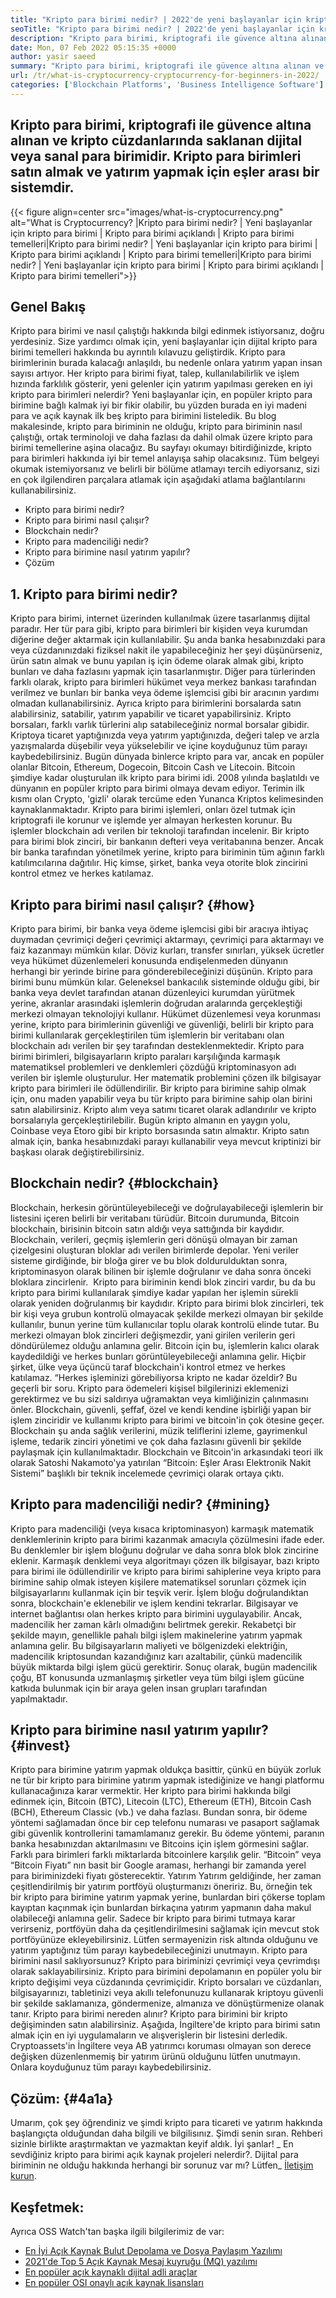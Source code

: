 ```yaml
---
title: "Kripto para birimi nedir? | 2022'de yeni başlayanlar için kripto para birimi" 
seoTitle: "Kripto para birimi nedir? | 2022'de yeni başlayanlar için kripto para birimi" 
description: "Kripto para birimi, kriptografi ile güvence altına alınan dijital veya sanal para birimidir. Bu makale kripto para birimi nedir? ve yeni başlayanlar için kripto para birimi." 
date: Mon, 07 Feb 2022 05:15:35 +0000
author: yasir saeed
summary: "Kripto para birimi, kriptografi ile güvence altına alınan ve kripto cüzdanlarında saklanan dijital veya sanal para birimidir. Satın almak için eşler arası bir sistemdir & amp; Kripto para birimleri yatırım yapın." 
url: /tr/what-is-cryptocurrency-cryptocurrency-for-beginners-in-2022/
categories: ['Blockchain Platforms', 'Business Intelligence Software']
---
```


## Kripto para birimi, kriptografi ile güvence altına alınan ve kripto cüzdanlarında saklanan dijital veya sanal para birimidir. Kripto para birimleri satın almak ve yatırım yapmak için eşler arası bir sistemdir.

{{< figure align=center src="images/what-is-cryptocurrency.png" alt="What is Cryptocurrency? |Kripto para birimi nedir? | Yeni başlayanlar için kripto para birimi | Kripto para birimi açıklandı | Kripto para birimi temelleri|Kripto para birimi nedir? | Yeni başlayanlar için kripto para birimi | Kripto para birimi açıklandı | Kripto para birimi temelleri|Kripto para birimi nedir? | Yeni başlayanlar için kripto para birimi | Kripto para birimi açıklandı | Kripto para birimi temelleri">}}


##  **Genel Bakış**  
Kripto para birimi ve nasıl çalıştığı hakkında bilgi edinmek istiyorsanız, doğru yerdesiniz. Size yardımcı olmak için, yeni başlayanlar için dijital kripto para birimi temelleri hakkında bu ayrıntılı kılavuzu geliştirdik. Kripto para birimlerinin burada kalacağı anlaşıldı, bu nedenle onlara yatırım yapan insan sayısı artıyor.
Her kripto para birimi fiyat, talep, kullanılabilirlik ve işlem hızında farklılık gösterir, yeni gelenler için yatırım yapılması gereken en iyi kripto para birimleri nelerdir? Yeni başlayanlar için, en popüler kripto para birimine bağlı kalmak iyi bir fikir olabilir, bu yüzden burada en iyi madeni para ve açık kaynak ilk beş kripto para birimini listeledik.
Bu blog makalesinde, kripto para biriminin ne olduğu, kripto para biriminin nasıl çalıştığı, ortak terminoloji ve daha fazlası da dahil olmak üzere kripto para birimi temellerine aşina olacağız. Bu sayfayı okumayı bitirdiğinizde, kripto para birimleri hakkında iyi bir temel anlayışa sahip olacaksınız. Tüm belgeyi okumak istemiyorsanız ve belirli bir bölüme atlamayı tercih ediyorsanız, sizi en çok ilgilendiren parçalara atlamak için aşağıdaki atlama bağlantılarını kullanabilirsiniz.
  * Kripto para birimi nedir?
  * Kripto para birimi nasıl çalışır?
  * Blockchain nedir?
  * Kripto para madenciliği nedir?
  * Kripto para birimine nasıl yatırım yapılır?
  * Çözüm

## 1. Kripto para birimi nedir?
Kripto para birimi, internet üzerinden kullanılmak üzere tasarlanmış dijital paradır. Her tür para gibi, kripto para birimleri bir kişiden veya kurumdan diğerine değer aktarmak için kullanılabilir. Şu anda banka hesabınızdaki para veya cüzdanınızdaki fiziksel nakit ile yapabileceğiniz her şeyi düşünürseniz, ürün satın almak ve bunu yapılan iş için ödeme olarak almak gibi, kripto bunları ve daha fazlasını yapmak için tasarlanmıştır.
Diğer para türlerinden farklı olarak, kripto para birimleri hükümet veya merkez bankası tarafından verilmez ve bunları bir banka veya ödeme işlemcisi gibi bir aracının yardımı olmadan kullanabilirsiniz.
Ayrıca kripto para birimlerini borsalarda satın alabilirsiniz, satabilir, yatırım yapabilir ve ticaret yapabilirsiniz. Kripto borsaları, farklı varlık türlerini alıp satabileceğiniz normal borsalar gibidir. Kriptoya ticaret yaptığınızda veya yatırım yaptığınızda, değeri talep ve arzla yazışmalarda düşebilir veya yükselebilir ve içine koyduğunuz tüm parayı kaybedebilirsiniz.
Bugün dünyada binlerce kripto para var, ancak en popüler olanlar Bitcoin, Ethereum, Dogecoin, Bitcoin Cash ve Litecoin. Bitcoin şimdiye kadar oluşturulan ilk kripto para birimi idi. 2008 yılında başlatıldı ve dünyanın en popüler kripto para birimi olmaya devam ediyor.
Terimin ilk kısmı olan Crypto, 'gizli' olarak tercüme eden Yunanca Kriptos kelimesinden kaynaklanmaktadır. Kripto para birimi işlemleri, onları özel tutmak için kriptografi ile korunur ve işlemde yer almayan herkesten korunur. Bu işlemler blockchain adı verilen bir teknoloji tarafından incelenir.
Bir kripto para birimi blok zinciri, bir bankanın defteri veya veritabanına benzer. Ancak bir banka tarafından yönetilmek yerine, kripto para biriminin tüm ağının farklı katılımcılarına dağıtılır. Hiç kimse, şirket, banka veya otorite blok zincirini kontrol etmez ve herkes katılamaz.

## Kripto para birimi nasıl çalışır? {#how}

Kripto para birimi, bir banka veya ödeme işlemcisi gibi bir aracıya ihtiyaç duymadan çevrimiçi değeri çevrimiçi aktarmayı, çevrimiçi para aktarmayı ve faiz kazanmayı mümkün kılar. Döviz kurları, transfer sınırları, yüksek ücretler veya hükümet düzenlemeleri konusunda endişelenmeden dünyanın herhangi bir yerinde birine para gönderebileceğinizi düşünün. Kripto para birimi bunu mümkün kılar.
Geleneksel bankacılık sisteminde olduğu gibi, bir banka veya devlet tarafından atanan düzenleyici kurumdan yürütmek yerine, akranlar arasındaki işlemlerin doğrudan aralarında gerçekleştiği merkezi olmayan teknolojiyi kullanır.
Hükümet düzenlemesi veya korunması yerine, kripto para birimlerinin güvenliği ve güvenliği, belirli bir kripto para birimi kullanılarak gerçekleştirilen tüm işlemlerin bir veritabanı olan blockchain adı verilen bir şey tarafından desteklenmektedir.
Kripto para birimi birimleri, bilgisayarların kripto paraları karşılığında karmaşık matematiksel problemleri ve denklemleri çözdüğü kriptominasyon adı verilen bir işlemle oluşturulur. Her matematik problemini çözen ilk bilgisayar kripto para birimleri ile ödüllendirilir.
Bir kripto para birimine sahip olmak için, onu maden yapabilir veya bu tür kripto para birimine sahip olan birini satın alabilirsiniz. Kripto alım veya satımı ticaret olarak adlandırılır ve kripto borsalarıyla gerçekleştirilebilir. Bugün kripto almanın en yaygın yolu, Coinbase veya Etoro gibi bir kripto borsasında satın almaktır. Kripto satın almak için, banka hesabınızdaki parayı kullanabilir veya mevcut kriptinizi bir başkası olarak değiştirebilirsiniz.

## Blockchain nedir? {#blockchain}

Blockchain, herkesin görüntüleyebileceği ve doğrulayabileceği işlemlerin bir listesini içeren belirli bir veritabanı türüdür. Bitcoin durumunda, Bitcoin blockchain, birisinin bitcoin satın aldığı veya sattığında bir kaydıdır. Blockchain, verileri, geçmiş işlemlerin geri dönüşü olmayan bir zaman çizelgesini oluşturan bloklar adı verilen birimlerde depolar. Yeni veriler sisteme girdiğinde, bir bloğa girer ve bu blok doldurulduktan sonra, kriptominasyon olarak bilinen bir işlemle doğrulanır ve daha sonra önceki bloklara zincirlenir.
‍ Kripto para biriminin kendi blok zinciri vardır, bu da bu kripto para birimi kullanılarak şimdiye kadar yapılan her işlemin sürekli olarak yeniden doğrulanmış bir kaydıdır. Kripto para birimi blok zincirleri, tek bir kişi veya grubun kontrolü olmayacak şekilde merkezi olmayan bir şekilde kullanılır, bunun yerine tüm kullanıcılar toplu olarak kontrolü elinde tutar. Bu merkezi olmayan blok zincirleri değişmezdir, yani girilen verilerin geri döndürülemez olduğu anlamına gelir. Bitcoin için bu, işlemlerin kalıcı olarak kaydedildiği ve herkes bunları görüntüleyebileceği anlamına gelir. Hiçbir şirket, ülke veya üçüncü taraf blockchain'i kontrol etmez ve herkes katılamaz.
“Herkes işleminizi görebiliyorsa kripto ne kadar özeldir? Bu geçerli bir soru. Kripto para ödemeleri kişisel bilgilerinizi eklemenizi gerektirmez ve bu sizi saldırıya uğramaktan veya kimliğinizin çalınmasını önler. Blockchain, güvenli, şeffaf, özel ve kendi kendine işbirliği yapan bir işlem zinciridir ve kullanımı kripto para birimi ve bitcoin'in çok ötesine geçer. Blockchain şu anda sağlık verilerini, müzik teliflerini izleme, gayrimenkul işleme, tedarik zinciri yönetimi ve çok daha fazlasını güvenli bir şekilde paylaşmak için kullanılmaktadır. Blockchain ve Bitcoin'in arkasındaki teori ilk olarak Satoshi Nakamoto'ya yatırılan “Bitcoin: Eşler Arası Elektronik Nakit Sistemi” başlıklı bir teknik incelemede çevrimiçi olarak ortaya çıktı.

## Kripto para madenciliği nedir? {#mining}

Kripto para madenciliği (veya kısaca kriptominasyon) karmaşık matematik denklemlerinin kripto para birimi kazanmak amacıyla çözülmesini ifade eder. Bu denklemler bir işlem bloğunu doğrular ve daha sonra blok blok zincirine eklenir. Karmaşık denklemi veya algoritmayı çözen ilk bilgisayar, bazı kripto para birimi ile ödüllendirilir ve kripto para birimi sahiplerine veya kripto para birimine sahip olmak isteyen kişilere matematiksel sorunları çözmek için bilgisayarlarını kullanmak için bir teşvik verir.
İşlem bloğu doğrulandıktan sonra, blockchain'e eklenebilir ve işlem kendini tekrarlar. Bilgisayar ve internet bağlantısı olan herkes kripto para birimini uygulayabilir. Ancak, madencilik her zaman kârlı olmadığını belirtmek gerekir. Rekabetçi bir şekilde mayın, genellikle pahalı bilgi işlem makinelerine yatırım yapmak anlamına gelir. Bu bilgisayarların maliyeti ve bölgenizdeki elektriğin, madencilik kriptosundan kazandığınız karı azaltabilir, çünkü madencilik büyük miktarda bilgi işlem gücü gerektirir. Sonuç olarak, bugün madencilik çoğu, BT konusunda uzmanlaşmış şirketler veya tüm bilgi işlem gücüne katkıda bulunmak için bir araya gelen insan grupları tarafından yapılmaktadır.

## Kripto para birimine nasıl yatırım yapılır? {#invest}

Kripto para birimine yatırım yapmak oldukça basittir, çünkü en büyük zorluk ne tür bir kripto para birimine yatırım yapmak istediğinize ve hangi platformu kullanacağınıza karar vermektir. Her kripto para birimi hakkında bilgi edinmek için, Bitcoin (BTC), Litecoin (LTC), Ethereum (ETH), Bitcoin Cash (BCH), Ethereum Classic (vb.) ve daha fazlası.
Bundan sonra, bir ödeme yöntemi sağlamadan önce bir cep telefonu numarası ve pasaport sağlamak gibi güvenlik kontrollerini tamamlamanız gerekir. Bu ödeme yöntemi, paranın banka hesabınızdan aktarılmasını ve Bitcoins için işlem görmesini sağlar. Farklı para birimleri farklı miktarlarda bitcoinlere karşılık gelir. “Bitcoin” veya “Bitcoin Fiyatı” nın basit bir Google araması, herhangi bir zamanda yerel para biriminizdeki fiyatı gösterecektir.
Yatırım Yatırım geldiğinde, her zaman çeşitlendirilmiş bir yatırım portföyü oluşturmanızı öneririz. Bu, örneğin tek bir kripto para birimine yatırım yapmak yerine, bunlardan biri çökerse toplam kayıptan kaçınmak için bunlardan birkaçına yatırım yapmanın daha makul olabileceği anlamına gelir. Sadece bir kripto para birimi tutmaya karar verirseniz, portföyün daha da çeşitlendirilmesini sağlamak için mevcut stok portföyünüze ekleyebilirsiniz. Lütfen sermayenizin risk altında olduğunu ve yatırım yaptığınız tüm parayı kaybedebileceğinizi unutmayın.
Kripto para birimini nasıl saklıyorsunuz? Kripto para biriminizi çevrimiçi veya çevrimdışı olarak saklayabilirsiniz. Kripto para birimini depolamanın en popüler yolu bir kripto değişimi veya cüzdanında çevrimiçidir. Kripto borsaları ve cüzdanları, bilgisayarınızı, tabletinizi veya akıllı telefonunuzu kullanarak kriptoyu güvenli bir şekilde saklamanıza, göndermenize, almanıza ve dönüştürmenize olanak tanır.
Kripto para birimi nereden alınır? Kripto para birimini bir kripto değişiminden satın alabilirsiniz. Aşağıda, İngiltere'de kripto para birimi satın almak için en iyi uygulamaların ve alışverişlerin bir listesini derledik. Cryptoassets'in İngiltere veya AB yatırımcı koruması olmayan son derece değişken düzenlenmemiş bir yatırım ürünü olduğunu lütfen unutmayın. Onlara koyduğunuz tüm parayı kaybedebilirsiniz.

##  **Çözüm:**   {#4a1a}

Umarım, çok şey öğrendiniz ve şimdi kripto para ticareti ve yatırım hakkında başlangıçta olduğundan daha bilgili ve bilgilisınız. Şimdi senin sıran. Rehberi sizinle birlikte araştırmaktan ve yazmaktan keyif aldık. İyi şanlar!
_ En sevdiğiniz kripto para birimi açık kaynak projeleri nelerdir?. Dijital para biriminin ne olduğu hakkında herhangi bir sorunuz var mı? Lütfen_ [İletişim kurun][1].

## Keşfetmek:
Ayrıca OSS Watch'tan başka ilgili bilgilerimiz de var:
  * [En İyi Açık Kaynak Bulut Depolama ve Dosya Paylaşım Yazılımı][2]
  * [2021'de Top 5 Açık Kaynak Mesaj kuyruğu (MQ) yazılımı][3]
  * [En popüler açık kaynaklı dijital adli araçlar][4]
  * [En popüler OSI onaylı açık kaynak lisansları][5]



 [1]: mailto:yasir.saeed@aspose.com
 [2]: https://products.containerize.com/backup-and-sync/
 [3]: https://blog.containerize.com/message-queue-software/top-5-open-source-message-queue-software-in-2021/
 [4]: https://blog.containerize.com/digital-forensic-tools/top-5-open-source-digital-forensic-tools-in-2021/
 [5]: https://blog.containerize.com/licenses-standards/top-5-most-popular-osi-approved-open-source-licenses-of-2021/
